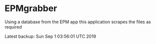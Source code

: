 # EPMgrabber
Using a database from the EPM app this application scrapes the files as required


Latest backup: Sun Sep 1 03:56:01 UTC 2019
